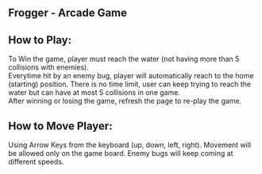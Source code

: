## Frogger - Arcade Game


## How to Play:
To Win the game, player must reach the water (not having more than 5 collisions with enemies).  
Everytime hit by an enemy bug, player will automatically reach to the home (starting) position.
There is no time limit, user can keep trying to reach the water but can have at most 5 collisions in one game.  
After winning or losing the game, refresh the page to re-play the game.

## How to Move Player:
Using Arrow Keys from the keyboard (up, down, left, right). Movement will be allowed only on the game board.
Enemy bugs will keep coming at different speeds.
